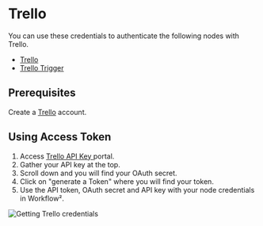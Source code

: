 # Trello

You can use these credentials to authenticate the following nodes with Trello.
- [Trello](/workflow/integrations/nodes/workflow-nodes-base.trello/)
- [Trello Trigger](/workflow/integrations/trigger-nodes/workflow-nodes-base.trelloTrigger/)

## Prerequisites

Create a [Trello](https://trello.com/) account.

## Using Access Token

1. Access [Trello API Key ](https://trello.com/app-key) portal.
2. Gather your API key at the top.
3. Scroll down and you will find your OAuth secret.
4. Click on "generate a Token" where you will find your token.
5. Use the API token, OAuth secret and API key with your node credentials in Workflow².

![Getting Trello credentials](/_images/integrations/credentials/trello/using-access-token.gif)
